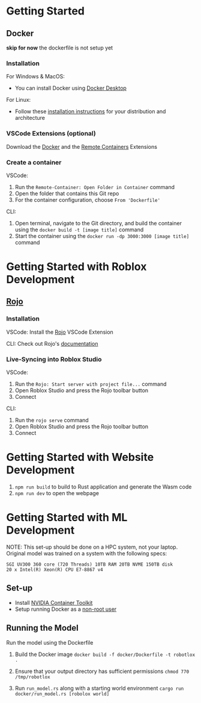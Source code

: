 # Getting Started

## Docker

**skip for now** the dockerfile is not setup yet

### Installation

For Windows & MacOS:

- You can install Docker using [Docker Desktop](https://www.docker.com/products/docker-desktop/)

For Linux:

- Follow these [installation instructions](https://docs.docker.com/engine/install/) for your distribution and architecture

### VSCode Extensions (optional)

Download the [Docker](https://marketplace.visualstudio.com/items?itemName=ms-azuretools.vscode-docker) and the [Remote Containers](https://marketplace.visualstudio.com/items?itemName=ms-vscode-remote.remote-containers) Extensions

### Create a container

VSCode:

1. Run the `Remote-Container: Open Folder in Container` command
2. Open the folder that contains this Git repo
3. For the container configuration, choose `From 'Dockerfile'`

CLI:

1. Open terminal, navigate to the Git directory, and build the container using the `docker build -t [image title]` command
2. Start the container using the `docker run -dp 3000:3000 [image title]` command

# Getting Started with Roblox Development

## [Rojo](https://rojo.space/)

### Installation

VSCode:
Install the [Rojo](https://marketplace.visualstudio.com/items?itemName=evaera.vscode-rojo) VSCode Extension

CLI:
Check out Rojo's [documentation](https://rojo.space/docs/v6/getting-started/installation/)

### Live-Syncing into Roblox Studio​

VSCode:

1. Run the `Rojo: Start server with project file...` command
2. Open Roblox Studio and press the Rojo toolbar button
3. Connect

CLI:

1. Run the `rojo serve` command
2. Open Roblox Studio and press the Rojo toolbar button
3. Connect

# Getting Started with Website Development

1. `npm run build` to build to Rust application and generate the Wasm code
2. `npm run dev` to open the webpage

# Getting Started with ML Development

NOTE: This set-up should be done on a HPC system, not your laptop.
Original model was trained on a system with the following specs:

```
SGI UV300 360 core (720 Threads) 10TB RAM 20TB NVME 150TB disk
20 x Intel(R) Xeon(R) CPU E7-8867 v4
```

## Set-up

- Install [NVIDIA Container Toolkit](https://docs.nvidia.com/datacenter/cloud-native/container-toolkit/install-guide.html)
- Setup running Docker as a [non-root user](https://docs.docker.com/engine/install/linux-postinstall/#manage-docker-as-a-non-root-user)

## Running the Model

Run the model using the Dockerfile

1. Build the Docker image
   `docker build -f docker/Dockerfile -t robotlox .`

2. Ensure that your output directory has sufficient permissions
   `chmod 770 /tmp/robotlox`

3. Run `run_model.rs` along with a starting world environment
   `cargo run docker/run_model.rs [robolox world]`
